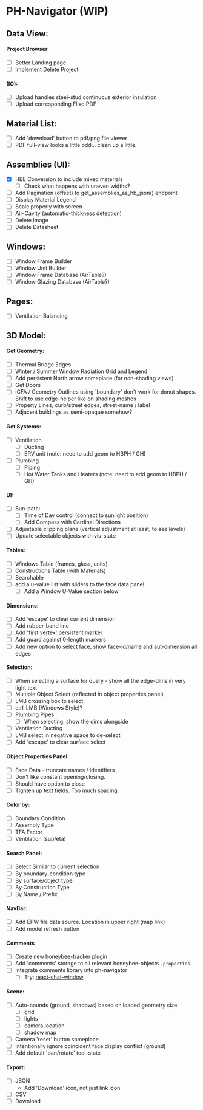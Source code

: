 # PH-Navigator (WIP)

## Data View:

#### Project Browser

- [ ] Better Landing page
- [ ] Implement Delete Project

#### (IO):

- [ ] Upload handles steel-stud continuous exterior insulation
- [ ] Upload corresponding Flixo PDF

## Material List:

- [ ] Add 'download' button to pdf/png file viewer
- [ ] PDF full-view looks a little odd... clean up a little.

## Assemblies (UI):

- [x] HBE Conversion to include mixed materials
  - [ ] Check what happens with uneven widths?
- [ ] Add Pagination (offset) to get_assemblies_as_hb_json() endpoint
- [ ] Display Material Legend
- [ ] Scale properly with screen
- [ ] Air-Cavity (automatic-thickness detection)
- [ ] Delete Image
- [ ] Delete Datasheet

## Windows:

- [ ] Window Frame Builder
- [ ] Window Unit Builder
- [ ] Window Frame Database (AirTable?)
- [ ] Window Glazing Database (AirTable?)

## Pages:

- [ ] Ventilation Balancing

## 3D Model:

#### Get Geometry:

- [ ] Thermal Bridge Edges
- [ ] Winter / Summer Window Radiation Grid and Legend
- [ ] Add persistent North arrow someplace (for non-shading views)
- [ ] Get Doors
- [ ] iCFA / Geometry Outlines using 'boundary' don't work for donut shapes. Shift to use edge-helper like on shading meshes
- [ ] Property Lines, curb/street edges, street-name / label
- [ ] Adjacent buildings as semi-opaque somehow?

#### Get Systems:

- [ ] Ventilation
  - [ ] Ducting
  - [ ] ERV unit (note: need to add geom to HBPH / GH)
- [ ] Plumbing
  - [ ] Piping
  - [ ] Hot Water Tanks and Heaters (note: need to add geom to HBPH / GH)

#### UI:

- [ ] Sun-path:
  - [ ] Time of Day control (connect to sunlight position)
  - [ ] Add Compass with Cardinal Directions
- [ ] Adjustable clipping plane (vertical adjustment at least, to see levels)
- [ ] Update selectable objects with vis-state

#### Tables:

- [ ] Windows Table (frames, glass, units)
- [ ] Constructions Table (with Materials)
- [ ] Searchable
- [ ] add a u-value list with sliders to the face data panel
  - [ ] Add a Window U-Value section below

#### Dimensions:

- [ ] Add 'escape' to clear current dimension
- [ ] Add rubber-band line
- [ ] Add 'first vertex' persistent marker
- [ ] Add guard against 0-length markers
- [ ] Add new option to select face, show face-id/name and aut-dimension all edges

#### Selection:

- [ ] When selecting a surface for query - show all the edge-dims in very light text
- [ ] Multiple Object Select (reflected in object properties panel)
- [ ] LMB crossing box to select
- [ ] ctrl-LMB (Windows Style)?
- [ ] Plumbing Pipes
  - [ ] When selecting, show the dims alongside
- [ ] Ventilation Ducting
- [ ] LMB select in negative space to de-select
- [ ] Add 'escape' to clear surface select

#### Object Properties Panel:

- [ ] Face Data - truncate names / identifiers
- [ ] Don't like constant opening/closing.
- [ ] Should have option to close
- [ ] Tighten up text fields. Too much spacing

#### Color by:

- [ ] Boundary Condition
- [ ] Assembly Type
- [ ] TFA Factor
- [ ] Ventilation (sup/eta)

#### Search Panel:

- [ ] Select Similar to current selection
- [ ] By boundary-condition type
- [ ] By surface/object type
- [ ] By Construction Type
- [ ] By Name / Prefix

#### NavBar:

- [ ] Add EPW file data source. Location in upper right (map link)
- [ ] Add model refresh button

#### Comments

- [ ] Create new honeybee-tracker plugin
- [ ] Add 'comments' storage to all relevant honeybee-objects `.properties`
- [ ] Integrate comments library into ph-navigator
  - [ ] Try: [react-chat-window](https://www.npmjs.com/package/react-chat-window?activeTab=readme)

#### Scene:

- [ ] Auto-bounds (ground, shadows) based on loaded geometry size:
  - [ ] grid
  - [ ] lights
  - [ ] camera location
  - [ ] shadow map
- [ ] Camera 'reset' button someplace
- [ ] Intentionally ignore coincident face display conflict (ground)
- [ ] Add default 'pan/rotate' tool-state

#### Export:

- [ ] JSON
  - Add 'Download' icon, not just link icon
- [ ] CSV
- [ ] Download
